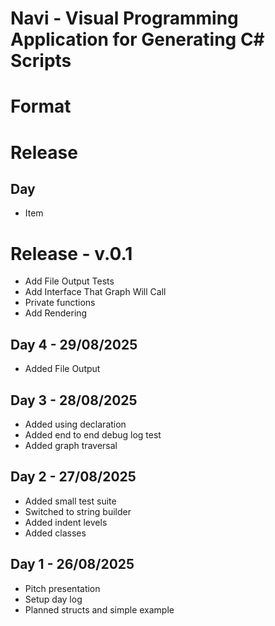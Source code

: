 # Navi - Visual Programming Application for Generating C# Scripts

# Format
# Release
## Day
- Item

# Release - v.0.1
- Add File Output Tests
- Add Interface That Graph Will Call
- Private functions
- Add Rendering

## Day 4 - 29/08/2025
- Added File Output

## Day 3 - 28/08/2025
- Added using declaration
- Added end to end debug log test
- Added graph traversal

## Day 2 - 27/08/2025
- Added small test suite
- Switched to string builder 
- Added indent levels
- Added classes

## Day 1 - 26/08/2025
- Pitch presentation
- Setup day log
- Planned structs and simple example
